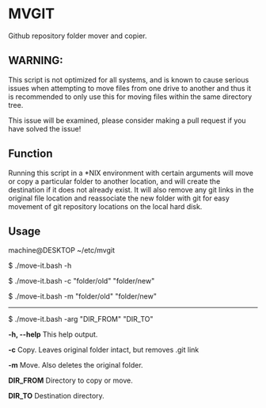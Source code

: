 # MVGIT

Github repository folder mover and copier.

## WARNING:

This script is not optimized for all systems, and is known to cause serious
issues when attempting to move files from one drive to another and thus it is
recommended to only use this for moving files within the same directory tree.

This issue will be examined, please consider making a pull request if you
have solved the issue!

## Function

Running this script in a *NIX environment with certain arguments will move or
copy a particular folder to another location, and will create the destination
if it does not already exist. It will also remove any git links in the
original file location and reassociate the new folder with git for easy
movement of git repository locations on the local hard disk.

## Usage

machine@DESKTOP ~/etc/mvgit

$ ./move-it.bash -h

$ ./move-it.bash -c "folder/old" "folder/new"

$ ./move-it.bash -m "folder/old" "folder/new"

------------------------------------------------
$ ./move-it.bash -arg "DIR_FROM" "DIR_TO"

**-h, --help**   This help output.

**-c**           Copy. Leaves original folder intact, but removes .git link

**-m**           Move. Also deletes the original folder.

**DIR_FROM**     Directory to copy or move.

**DIR_TO**       Destination directory.
 
